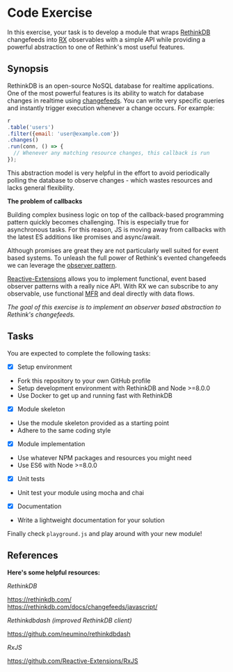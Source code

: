 # Code Exercise

In this exercise, your task is to develop a module that wraps [RethinkDB](https://rethinkdb.com/) changefeeds into [RX](https://github.com/Reactive-Extensions/RxJS) observables with a simple API while providing a powerful abstraction to one of Rethink's most useful features.

## Synopsis

RethinkDB is an open-source NoSQL database for realtime applications. One of the most powerful features is its ability to watch for database changes in realtime using [changefeeds](https://rethinkdb.com/docs/changefeeds/javascript/). You can write very specific queries and instantly trigger execution whenever a change occurs. For example:

```javascript
r
.table('users')
.filter({email: 'user@example.com'})
.changes()
.run(conn, () => {
  // Whenever any matching resource changes, this callback is run
});
```

This abstraction model is very helpful in the effort to avoid periodically polling the database to observe changes - which wastes resources and lacks general flexibility.

**The problem of callbacks**

Building complex business logic on top of the callback-based programming pattern quickly becomes challenging. This is especially true for asynchronous tasks. For this reason, JS is moving away from callbacks with the latest ES additions like promises and async/await.

Although promises are great they are not particularly well suited for event based systems. To unleash the full power of Rethink's evented changefeeds we can leverage the [observer pattern](https://en.wikipedia.org/wiki/Observer_pattern).

[Reactive-Extensions](https://github.com/Reactive-Extensions/RxJS) allows you to implement functional, event based observer patterns with a really nice API. With RX we can subscribe to any observable, use functional [MFR](https://en.wikipedia.org/wiki/MapReduce) and deal directly with data flows.

*The goal of this exercise is to implement an observer based abstraction to Rethink's changefeeds.*

## Tasks

You are expected to complete the following tasks:

- [x] Setup environment
- Fork this repository to your own GitHub profile
- Setup development environment with RethinkDB and Node >=8.0.0
- Use Docker to get up and running fast with RethinkDB


- [x] Module skeleton  
- Use the module skeleton provided as a starting point
- Adhere to the same coding style


- [x] Module implementation
- Use whatever NPM packages and resources you might need
- Use ES6 with Node >=8.0.0


- [x] Unit tests
- Unit test your module using mocha and chai


- [x] Documentation
- Write a lightweight documentation for your solution

Finally check `playground.js` and play around with your new module!

## References

**Here's some helpful resources:**

*RethinkDB*

https://rethinkdb.com/  
https://rethinkdb.com/docs/changefeeds/javascript/  

*Rethinkdbdash (improved RethinkDB client)*

https://github.com/neumino/rethinkdbdash

*RxJS*

https://github.com/Reactive-Extensions/RxJS  
